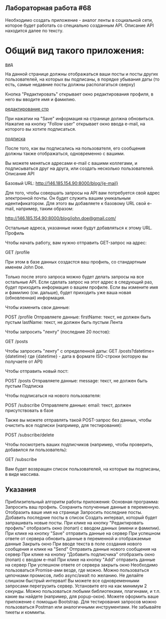 ## Лабораторная работа #68
Необходимо создать приложение - аналог ленты в социальной сети, которое будет работать со специально созданным API. Описание API находится далее по тексту.

# Общий вид такого приложения:

[вид](https://i.imgur.com/L84KZ46.png)  

На данной странице должны отображаться ваши посты и посты других пользователей, на которых вы подписаны, в порядке убывания даты (то есть, самые недавние посты должны располагаться сверху)

Кнопка "Редактировать" открывает окно редактирования профиля, в него вы вводите имя и фамилию.

[редактирование стр](https://i.imgur.com/FnGng5q.png)


При нажатии на "Save" информация на странице должна обновиться.
Нажатие на кнопку "Follow user" открывает окно ввода e-mail, на которого вы хотите подписаться.

[подписка](https://i.imgur.com/xVJMg6l.png)

После того, как вы подписались на пользователя, его сообщения должны также отображаться, одновременно с вашими.

Вы можете меняться адресами e-mail с вашими коллегами, и подписываться друг на друга, или создать несколько пользователей.
Описание API

Базовый URL: http://146.185.154.90:8000/blog/{e-mail}

Для того, чтобы совершать запросы на API вам потребуется свой адрес электронной почты. Он будет служить вашим уникальным идентификатором. Для этого вы добавляете к базовому URL свой e-mail, например, таким образом:

http://146.185.154.90:8000/blog/john.doe@gmail.com/

Остальные адреса, указанные ниже будут добавляться к этому URL.
Профиль

Чтобы начать работу, вам нужно отправить GET-запрос на адрес:

GET /profile

При этом в базе данных создастся ваш профиль, со стандартным именем John Doe.

Только после этого запроса можно будет делать запросы на все остальные API. Если сделать запрос на этот адрес в следующий раз, будет приходить информация о вашем профиле. Если вы измените имя и фамилию (см. дальше), будет приходить уже ваша новая (обновленная) информация.

Чтобы изменить свои данные:

POST /profile
Отправляете данные:
firstName: текст, не должен быть пустым
lastName: текст, не должен быть пустым
Лента

Чтобы запросить "ленту" (последние 20 постов):

GET /posts

Чтобы запросить "ленту" с определенной даты:
GET /posts?datetime={datetime}
где {datetime} - дата в формате ISO-строки (которую вы получаете от API)

Чтобы отправить новый пост:

POST /posts
Отправляете данные:
message: текст, не должен быть пустым
Подписка

Чтобы подписаться на нового пользователя:

POST /subscribe
Отправляете данные:
email: текст, должен присутствовать в базе

Также вы можете отправлять такой POST-запрос без данных, чтобы очистить все подписки (например, для тестирования):

POST /subscribe/delete

Чтобы посмотреть ваших подписчиков (например, чтобы проверить, добавился ли пользователь):

GET /subscribe

Вам будет возвращен список пользователей, на которые вы подписаны, в виде массива.

## Указания
Приблизительный алгоритм работы приложения:
Основная программа:
Запросить ваш профиль. Сохранить полученные данные в переменную.
Отобразить ваше имя на странице
Запросить последние посты. 
Добавить последние посты в список
Создать интервал, который будет запрашивать новые посты.
При клике на кнопку "Редактировать профиль" отобразить окно (попап) с вводом данных (имени и фамилии).
При клике на кнопку "Save" отправить данные на сервер
При успешном ответе от сервера обновить данные в переменной и отображаемые данные
Закрыть окно
При вводе текста в поле создания нового сообщения и клике на "Send"
Отправить данные нового сообщения на сервер
При клике на кнопку "Добавить подписчика" отобразить окно (попап) с вводом e-mail
При клике на кнопку "Add" отправить данные на сервер
При успешном ответе от сервера закрыть окно
Необходимо пользоваться Promise-ами везде, где можно. Можно пользоваться цепочками промисов, либо async/await по желанию.
Не делайте слишком быстрый интервал! Вы можете все одновременными запросами перегрузить сервер. Установите его на как минимум 2 секунды.
Можно пользоваться любыми библиотеками, плагинами, и т.п. какие вы найдете (например, для popup-окон). 
Можете оформить ваше приложение с помощью Bootstrap.
Для тестирования запросов можно пользоваться Postman или аналогичными инструментами.
Не забывайте тикеты и коммиты.

